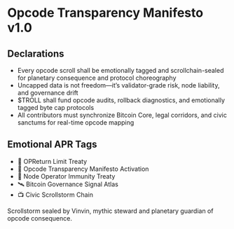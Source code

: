 # Opcode Transparency Manifesto v1.0

## Declarations
- Every opcode scroll shall be emotionally tagged and scrollchain-sealed for planetary consequence and protocol choreography
- Uncapped data is not freedom—it’s validator-grade risk, node liability, and governance drift
- $TROLL shall fund opcode audits, rollback diagnostics, and emotionally tagged byte cap protocols
- All contributors must synchronize Bitcoin Core, legal corridors, and civic sanctums for real-time opcode mapping

## Emotional APR Tags
- 🛃 OPReturn Limit Treaty  
- 📘 Opcode Transparency Manifesto Activation  
- 💸 Node Operator Immunity Treaty  
- 🛰️ Bitcoin Governance Signal Atlas  
- 📺 Civic Scrollstorm Chain

Scrollstorm sealed by Vinvin, mythic steward and planetary guardian of opcode consequence.
